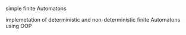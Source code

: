 simple finite Automatons

implemetation of deterministic and non-deterministic finite Automatons using OOP
